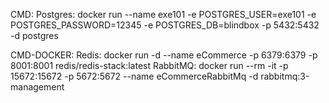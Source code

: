 CMD: 
Postgres: docker run --name exe101 -e POSTGRES_USER=exe101 -e POSTGRES_PASSWORD=12345 -e POSTGRES_DB=blindbox -p 5432:5432 -d postgres

CMD-DOCKER:
Redis: docker run -d --name eCommerce -p 6379:6379 -p 8001:8001 redis/redis-stack:latest
RabbitMQ: docker run --rm -it -p 15672:15672 -p 5672:5672 --name eCommerceRabbitMq -d rabbitmq:3-management